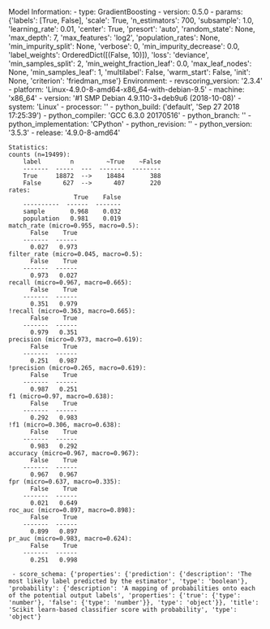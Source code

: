 Model Information:
	 - type: GradientBoosting
	 - version: 0.5.0
	 - params: {'labels': [True, False], 'scale': True, 'n_estimators': 700, 'subsample': 1.0, 'learning_rate': 0.01, 'center': True, 'presort': 'auto', 'random_state': None, 'max_depth': 7, 'max_features': 'log2', 'population_rates': None, 'min_impurity_split': None, 'verbose': 0, 'min_impurity_decrease': 0.0, 'label_weights': OrderedDict([(False, 10)]), 'loss': 'deviance', 'min_samples_split': 2, 'min_weight_fraction_leaf': 0.0, 'max_leaf_nodes': None, 'min_samples_leaf': 1, 'multilabel': False, 'warm_start': False, 'init': None, 'criterion': 'friedman_mse'}
	Environment:
	 - revscoring_version: '2.3.4'
	 - platform: 'Linux-4.9.0-8-amd64-x86_64-with-debian-9.5'
	 - machine: 'x86_64'
	 - version: '#1 SMP Debian 4.9.110-3+deb9u6 (2018-10-08)'
	 - system: 'Linux'
	 - processor: ''
	 - python_build: ('default', 'Sep 27 2018 17:25:39')
	 - python_compiler: 'GCC 6.3.0 20170516'
	 - python_branch: ''
	 - python_implementation: 'CPython'
	 - python_revision: ''
	 - python_version: '3.5.3'
	 - release: '4.9.0-8-amd64'
	
	Statistics:
	counts (n=19499):
		label        n         ~True    ~False
		-------  -----  ---  -------  --------
		True     18872  -->    18484       388
		False      627  -->      407       220
	rates:
		              True    False
		----------  ------  -------
		sample       0.968    0.032
		population   0.981    0.019
	match_rate (micro=0.955, macro=0.5):
		  False    True
		-------  ------
		  0.027   0.973
	filter_rate (micro=0.045, macro=0.5):
		  False    True
		-------  ------
		  0.973   0.027
	recall (micro=0.967, macro=0.665):
		  False    True
		-------  ------
		  0.351   0.979
	!recall (micro=0.363, macro=0.665):
		  False    True
		-------  ------
		  0.979   0.351
	precision (micro=0.973, macro=0.619):
		  False    True
		-------  ------
		  0.251   0.987
	!precision (micro=0.265, macro=0.619):
		  False    True
		-------  ------
		  0.987   0.251
	f1 (micro=0.97, macro=0.638):
		  False    True
		-------  ------
		  0.292   0.983
	!f1 (micro=0.306, macro=0.638):
		  False    True
		-------  ------
		  0.983   0.292
	accuracy (micro=0.967, macro=0.967):
		  False    True
		-------  ------
		  0.967   0.967
	fpr (micro=0.637, macro=0.335):
		  False    True
		-------  ------
		  0.021   0.649
	roc_auc (micro=0.897, macro=0.898):
		  False    True
		-------  ------
		  0.899   0.897
	pr_auc (micro=0.983, macro=0.624):
		  False    True
		-------  ------
		  0.251   0.998
	
	 - score_schema: {'properties': {'prediction': {'description': 'The most likely label predicted by the estimator', 'type': 'boolean'}, 'probability': {'description': 'A mapping of probabilities onto each of the potential output labels', 'properties': {'true': {'type': 'number'}, 'false': {'type': 'number'}}, 'type': 'object'}}, 'title': 'Scikit learn-based classifier score with probability', 'type': 'object'}

